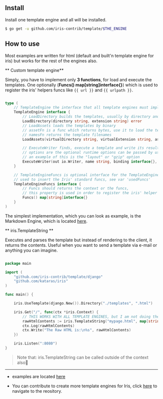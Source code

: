 ## Install

Install one template engine and all will be installed.

```sh
$ go get -u github.com/iris-contrib/template/$THE_ENGINE
```


## How to use

Most examples are written for html (default and built'n template engine for iris) but works for the rest of the engines also.






** Custom template engine** 

Simply, you have to implement only **3  functions**, for load and execute the templates. One optionally (**Funcs() map[string]interface{}**) which is used to register the iris' helpers funcs like `{{ url }}` and `{{ urlpath }}`.

```go

type (
	// TemplateEngine the interface that all template engines must implement
	TemplateEngine interface {
		// LoadDirectory builds the templates, usually by directory and extension but these are engine's decisions
		LoadDirectory(directory string, extension string) error
		// LoadAssets loads the templates by binary
		// assetFn is a func which returns bytes, use it to load the templates by binary
		// namesFn returns the template filenames
		LoadAssets(virtualDirectory string, virtualExtension string, assetFn func(name string) ([]byte, error), namesFn func() []string) error

		// ExecuteWriter finds, execute a template and write its result to the out writer
		// options are the optional runtime options can be passed by user
		// an example of this is the "layout" or "gzip" option
		ExecuteWriter(out io.Writer, name string, binding interface{}, options ...map[string]interface{}) error
	}

	// TemplateEngineFuncs is optional interface for the TemplateEngine
	// used to insert the Iris' standard funcs, see var 'usedFuncs'
	TemplateEngineFuncs interface {
		// Funcs should returns the context or the funcs,
		// this property is used in order to register the iris' helper funcs
		Funcs() map[string]interface{}
	}
)

```

The simplest implementation, which you can look as example, is the Markdown Engine, which is located [here](https://github.com/iris-contrib/template/tree/master/markdown/markdown.go).



** iris.TemplateString **


Executes and parses the template but instead of rendering to the client, it returns the contents. Useful when you want to send a template via e-mail or anything you can imagine.


```go

package main

import (
	"github.com/iris-contrib/template/django"
	"github.com/kataras/iris"
)

func main() {
	iris.UseTemplate(django.New()).Directory("./templates", ".html")

	iris.Get("/", func(ctx *iris.Context) {
		// THIS WORKS WITH ALL TEMPLATE ENGINES, but I am not doing the same example for all engines again :) (the same you can do with templates using the iris.ResponseString)
		rawHtmlContents := iris.TemplateString("mypage.html", map[string]interface{}{"username": "iris", "is_admin": true}, iris.RenderOptions{"charset": "UTF-8"}) // defaults to UTF-8 already
		ctx.Log(rawHtmlContents)
		ctx.Write("The Raw HTML is:\n%s", rawHtmlContents)
	})

	iris.Listen(":8080")
}


```

 > Note that: iris.TemplateString can be called outside of the context also 




-----


 - examples are located [here](https://github.com/iris-contrib/examples/tree/master/template_engines/) 

- You can contribute to create more template engines for Iris, click [here](https://github.com/iris-contrib/template) to navigate to the reository. 